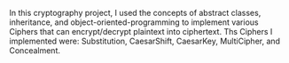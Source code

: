 In this cryptography project, I used the concepts of abstract classes, inheritance, and object-oriented-programming to implement various Ciphers that can encrypt/decrypt plaintext into ciphertext. Ths Ciphers I implemented were: Substitution, CaesarShift, CaesarKey, MultiCipher, and Concealment.
